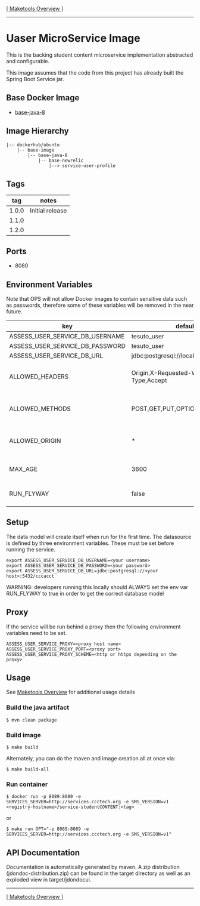 [[ Maketools Overview ]](./maketools/)
***

# Uaser MicroService Image

This is the backing student content microservice implementation abstracted and configurable.

This image assumes that the code from this project has already built the Spring Boot Service jar.

## Base Docker Image

* [base-java-8](https://bitbucket.org/cccnext/docker-base-java/src/master/8/)

## Image Hierarchy

    |-- dockerhub/ubuntu 
        |-- base-image
            |-- base-java-8
                |-- base-newrelic
                    |--> service-user-profile

## Tags

tag   | notes
------|-----------------
1.0.0 | Initial release
1.1.0 | 
1.2.0 | 

## Ports

* 8080

## Environment Variables

Note that OPS will not allow Docker images to contain sensitive data such as passwords, therefore some of these variables will be removed in the near future.

key                                 | default value                               | description
------------------------------------|---------------------------------------------|--------------
ASSESS_USER_SERVICE_DB_USERNAME      | tesuto_user                              | DB User
ASSESS_USER_SERVICE_DB_PASSWORD      | tesuto_user                              | DB Password
ASSESS_USER_SERVICE_DB_URL           | jdbc:postgresql://localhost:5432/tesuto_user    | Postgres DB Url
ALLOWED_HEADERS                     | Origin,X-Requested-With,Content-Type,Accept | Used for CORS. ** Do not put spaces between the values
ALLOWED_METHODS                     | POST,GET,PUT,OPTIONS,DELETE,HEAD            | Used for CORS. ** Do not put spaces between the values
ALLOWED_ORIGIN                      | *                                           | Used for CORS. ** Do not put spaces between the values
MAX_AGE                             | 3600                                        | Used for CORS. Time to live in seconds
RUN_FLYWAY                          | false                                       | Used for database version/migration


## Setup

The data model will create itself when run for the first time. The datasource is defined by three environment variables. These must be set before running the service. 

```shell
export ASSESS_USER_SERVICE_DB_USERNAME=<your username>
export ASSESS_USER_SERVICE_DB_PASSWORD=<your password>
export ASSESS_USER_SERVICE_DB_URL=jdbc:postgresql://<your host>:5432/cccacct
```

WARNING: developers running this locally should ALWAYS set the env var RUN_FLYWAY to true in order to get the correct database model

## Proxy
If the service will be run behind a proxy then the following environment variables need to be set.

```shell
ASSESS_USER_SERVICE_PROXY=<proxy host name>
ASSESS_USER_SERVICE_PROXY_PORT=<proxy port>
ASSESS_USER_SERVICE_PROXY_SCHEME=<http or https depending on the proxy>
```

## Usage

See [Maketools Overview](./maketools/) for additional usage details

### Build the java artifact
```shell
$ mvn clean package
```

### Build image
```shell
$ make build
```

Alternately, you can do the maven and image creation all at once via:
```shell
$ make build-all
```

### Run container
```shell
$ docker run -p 8089:8089 -e SERVICES_SERVER=http://services.ccctech.org -e SMS_VERSION=v1 <registry-hostname>/service-studentCONTENT:<tag>
```
or
```shell
$ make run OPT="-p 8089:8089 -e SERVICES_SERVER=http://services.ccctech.org -e SMS_VERSION=v1"
```

## API Documentation
Documentation is automatically generated by maven. A zip distribution (jdondoc-distribution.zip) can be found in the target directory as well as an exploded view in target/jdondocui.

***
[[ Maketools Overview ]](./maketools/)

